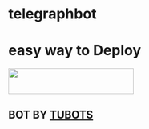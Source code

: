 # telegraphbot

# easy way to Deploy

<p align="left"><a href="https://heroku.com/deploy?template=https://github.com/Zyruz-ramu/telegraphbot.git"> <img src="https://img.shields.io/badge/Deploy%20to%20Heroku%20-black?style=for-the-badge&logo=heroku" width="250" height="50.50"/></a></p>

## BOT BY [TUBOTS](https://t.me/tubots)
